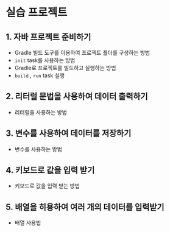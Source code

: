 # 실습 프로젝트

## 1. 자바 프로젝트 준비하기

- Gradle 빌드 도구를 이용하여 프로젝트 폴더를 구성하는 방법
 - `init` task를 사용하는 방법
- Gradle로 프로젝트를 빌드하고 실행하는 방법
 - `build` , `run` task 실행
## 2. 리터럴 문법을 사용하여 데이터 출력하기

- 리터럴을 사용하는 방법

## 3. 변수를 사용하여 데이터를 저장하기

- 변수를 사용하는 방법

## 4. 키보드로 값을 입력 받기

 - 키보드로 값을 입력 받는 방법

## 5. 배열을 히용하여 여러 개의 데이터를 입력받기

 - 배열 사용법